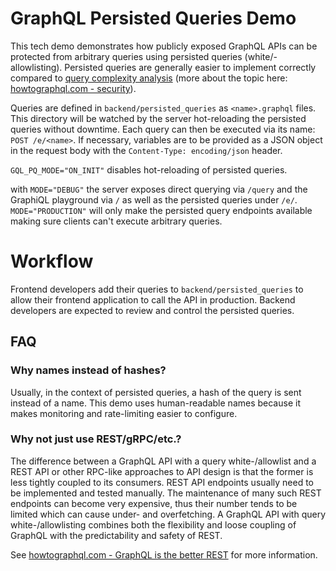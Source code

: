 # GraphQL Persisted Queries Demo

This tech demo demonstrates how publicly exposed GraphQL APIs can be protected
from arbitrary queries using persisted queries (white/-allowlisting).
Persisted queries are generally easier to implement correctly compared to
[query complexity analysis](https://gqlgen.com/reference/complexity/)
(more about the topic here:
[howtographql.com - security](https://www.howtographql.com/advanced/4-security/)).

Queries are defined in `backend/persisted_queries`
as `<name>.graphql` files. This directory will be watched by the server
hot-reloading the persisted queries without downtime.
Еach query can then be executed via its name: `POST /e/<name>`.
If necessary, variables are to be provided as a JSON object
in the request body with the `Content-Type: encoding/json` header.

`GQL_PQ_MODE="ON_INIT"` disables hot-reloading of persisted queries.

with `MODE="DEBUG"` the server exposes direct querying via `/query` and the
GraphiQL playground via `/` as well as the persisted queries under `/e/`.
`MODE="PRODUCTION"` will only make the persisted query endpoints available
making sure clients can't execute arbitrary queries.

# Workflow 

Frontend developers add their queries to `backend/persisted_queries` to allow their
frontend application to call the API in production. Backend developers
are expected to review and control the persisted queries.

## FAQ

### Why names instead of hashes?
Usually, in the context of persisted queries, a hash of the query is sent
instead of a name. This demo uses human-readable names because it makes
monitoring and rate-limiting easier to configure.

### Why not just use REST/gRPC/etc.?
The difference between a GraphQL API with a query white-/allowlist
and a REST API or other RPC-like approaches to API design is that the former
is less tightly coupled to its consumers.
REST API endpoints usually need to be implemented and tested manually.
The maintenance of many such REST endpoints can become very expensive, thus
their number tends to be limited which can cause under- and overfetching.
A GraphQL API with query white-/allowlisting combines both the flexibility
and loose coupling of GraphQL with the predictability and safety of REST.

See [howtographql.com - GraphQL is the better REST](https://www.howtographql.com/basics/1-graphql-is-the-better-rest/)
for more information.